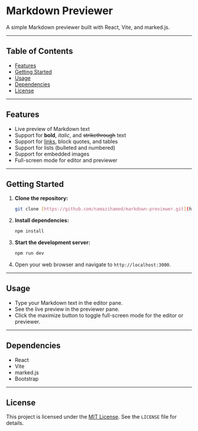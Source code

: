 # Markdown Previewer

A simple Markdown previewer built with React, Vite, and marked.js.

---
## Table of Contents

* [Features](#features)
* [Getting Started](#getting-started)
* [Usage](#usage)
* [Dependencies](#dependencies)
* [License](#license)

---
## Features

* Live preview of Markdown text
* Support for **bold**, *italic*, and ~~strikethrough~~ text
* Support for [links](https://www.example.com), block quotes, and tables
* Support for lists (bulleted and numbered)
* Support for embedded images
* Full-screen mode for editor and previewer

---
## Getting Started

1.  **Clone the repository:**
    ```bash
    git clone [https://github.com/namazihamed/markdown-previewer.git](https://github.com/namazihamed/markdown-previewer.git)
    ```
2.  **Install dependencies:**
    ```bash
    npm install
    ```
3.  **Start the development server:**
    ```bash
    npm run dev
    ```
4.  Open your web browser and navigate to `http://localhost:3000`.

---
## Usage

* Type your Markdown text in the editor pane.
* See the live preview in the previewer pane.
* Click the maximize button to toggle full-screen mode for the editor or previewer.

---
## Dependencies

* React
* Vite
* marked.js
* Bootstrap

---
## License

This project is licensed under the [MIT License](LICENSE). See the `LICENSE` file for details.
